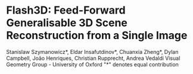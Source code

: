 # Flash3D: Feed-Forward Generalisable 3D Scene Reconstruction from a Single Image
Stanislaw Szymanowicz*, Eldar Insafutdinov*, Chuanxia Zheng*, Dylan Campbell, João Henriques, Christian Rupprecht, Andrea Vedaldi
Visual Geometry Group - University of Oxford
"*" denotes equal contribution
